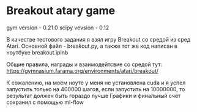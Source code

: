 # Breakout atary game

gym version - 0.21.0
scipy vevsion - 0.12

В качестве тестового задания я взял игру Breakout со средой из сред Atari. 
Основной файл - breakout.py, а также тот же код написан в ноутбуке breakout.ipinb

Общие правила, награды и взаимодейтсвие со средой тут: https://gymnasium.farama.org/environments/atari/breakout/

К сожалению, на моём ноуте у меня не установлена cuda и я успел запустить только на 400000 шагов, если запустить на 10000000, то результат должен быть гораздо лучше
Графики и финальный счёт сохранил с помощью ml-flow


 
